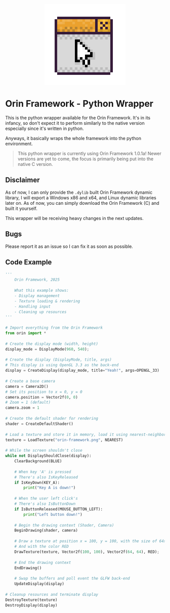 <p align="center">
    <img src="orin-framework-python.png" width="256" height="256" alt="Python Logo">
</p>

# Orin Framework - Python Wrapper
This is the python wrapper available for the Orin Framework.
It's in its infancy, so don't expect it to perform similarly to the native version
especially since it's written in python.

Anyways, it basically wraps the whole framework into the python environment.

> This python wrapper is currently using Orin Framework 1.0.1a!
> Newer versions are yet to come, the focus is primarily being put
> into the native C version.

## Disclaimer
As of now, I can only provide the `.dylib` built Orin Framework dynamic library,
I will export a Windows x86 and x64, and Linux dynamic libraries later on.
As of now, you can simply download the Orin Framework (C) and built it yourself.

This wrapper will be receiving heavy changes in the next updates.

## Bugs
Please report it as an issue so I can fix it as soon as possible.

## Code Example
```python
'''
    Orin Framework, 2025

    What this example shows:
    - Display management
    - Texture loading & rendering
    - Handling input
    - Cleaning up resources
'''

# Import everything from the Orin Framework
from orin import *

# Create the display mode (width, height)
display_mode = DisplayMode(960, 540);

# Create the display (DisplayMode, title, args)
# This display is using OpenGL 3.3 as the back-end
display = CreateDisplay(display_mode, title="Yeah!", args=OPENGL_33)

# Create a base camera
camera = Camera2D()
# Set its position to x = 0, y = 0
camera.position = Vector2f(0, 0)
# Zoom = 1 (default)
camera.zoom = 1

# Create the default shader for rendering
shader = CreateDefaultShader()

# Load a texture and store it in memory, load it using nearest-neighbor
texture = LoadTexture("orin-framework.png", NEAREST)

# While the screen shouldn't close
while not DisplayShouldClose(display):
    ClearBackground(BLUE)

    # When key 'A' is pressed
    # There's also IsKeyReleased
    if IsKeyDown(KEY_A):
        print("Key A is down!")

    # When the user left click's
    # There's also IsButtonDown
    if IsButtonReleased(MOUSE_BUTTON_LEFT):
        print("Left button down!")

    # Begin the drawing context (Shader, Camera)
    BeginDrawing(shader, camera)
    
    # Draw a texture at position x = 100, y = 100, with the size of 64x64
    # And with the color RED
    DrawTexture(texture, Vector2f(100, 100), Vector2f(64, 64), RED);

    # End the drawing context
    EndDrawing()
    
    # Swap the buffers and poll event the GLFW back-end
    UpdateDisplay(display)

# Cleanup resources and terminate display
DestroyTexture(texture)
DestroyDisplay(display)
```
